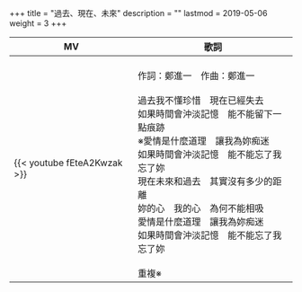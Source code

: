 +++
title = "過去、現在、未來"
description = ""
lastmod = 2019-05-06
weight = 3
+++

MV  | 歌詞  
--------------|-------
{{< youtube fEteA2Kwzak >}}|<br/>作詞：鄭進一　作曲：鄭進一<br/><br/>過去我不懂珍惜　現在已經失去<br/>如果時間會沖淡記憶　能不能留下一點痕跡<br/>※愛情是什麼道理　讓我為妳痴迷<br/>如果時間會沖淡記憶　能不能忘了我忘了妳<br/>現在未來和過去　其實沒有多少的距離<br/>妳的心　我的心　為何不能相吸<br/>愛情是什麼道理　讓我為妳痴迷<br/>如果時間會沖淡記憶　能不能忘了我忘了妳<br/><br/>重複※